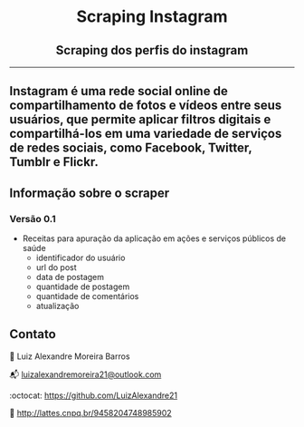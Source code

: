 <h1 align=center> Scraping Instagram </h1>
<h2 align=center> Scraping dos perfis do instagram</h2>

--- 

Instagram é uma rede social online de compartilhamento de fotos e vídeos entre seus usuários, que permite aplicar filtros digitais e compartilhá-los em uma variedade de serviços de redes sociais, como Facebook, Twitter, Tumblr e Flickr.
---

## Informação sobre o scraper 

### Versão 0.1
- Receitas para apuração da aplicação em ações e serviços públicos de saúde
    - identificador do usuário 
    - url do post
    - data de postagem
    - quantidade de postagem
    - quantidade de comentários
    - atualização 


## Contato 

:bust_in_silhouette: Luiz Alexandre Moreira Barros 

:mailbox_with_mail:	 luizalexandremoreira21@outlook.com

:octocat: https://github.com/LuizAlexandre21

:notebook_with_decorative_cover: http://lattes.cnpq.br/9458204748985902
